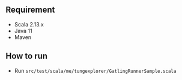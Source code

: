 ## Requirement
- Scala 2.13.x
- Java 11
- Maven

## How to run
- Run `src/test/scala/me/tungexplorer/GatlingRunnerSample.scala`